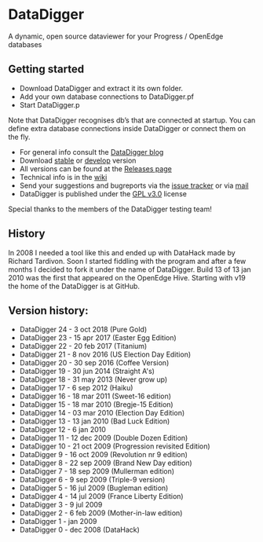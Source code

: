 # DataDigger

A dynamic, open source dataviewer for your Progress / OpenEdge databases

## Getting started

- Download DataDigger and extract it its own folder. 
- Add your own database connections to DataDigger.pf 
- Start DataDigger.p 

Note that DataDigger recognises db’s that are connected at startup.
You can define extra database connections inside DataDigger or connect them on the fly.

- For general info consult the [DataDigger blog](<https://datadigger.wordpress.com>)
- Download [stable](<https://github.com/patrickTingen/DataDigger/archive/master.zip>) or [develop](<https://github.com/patrickTingen/DataDigger/archive/develop.zip>) version
- All versions can be found at the [Releases page](<https://github.com/patrickTingen/DataDigger/releases/latest>)
- Technical info is in the [wiki](<https://github.com/patrickTingen/DataDigger/wiki>)
- Send your suggestions and bugreports via the [issue tracker](<https://github.com/patrickTingen/DataDigger/issues>) or via [mail](mailto:patrick@tingen.net)
- DataDigger is published under the [GPL v3.0](<https://github.com/patrickTingen/DataDigger/blob/master/LICENSE>) license

Special thanks to the members of the DataDigger testing team!

## History

In 2008 I needed a tool like this and ended up with DataHack made by Richard Tardivon. Soon I  started fiddling with the program and after a few months I decided to fork it under the name of DataDigger. Build 13 of 13 jan 2010 was the first that appeared on the OpenEdge Hive. Starting with v19 the home of the DataDigger is at GitHub.

## Version history:

- DataDigger 24 -  3 oct 2018 (Pure Gold)
- DataDigger 23 - 15 apr 2017 (Easter Egg Edition)
- DataDigger 22 - 20 feb 2017 (Titanium)
- DataDigger 21 -  8 nov 2016 (US Election Day Edition)
- DataDigger 20 - 30 sep 2016 (Coffee Version)
- DataDigger 19 - 30 jun 2014 (Straight A's)
- DataDigger 18 - 31 may 2013 (Never grow up)
- DataDigger 17 -  6 sep 2012 (Haiku)
- DataDigger 16 - 18 mar 2011 (Sweet-16 edition)
- DataDigger 15 - 18 mar 2010 (Bregje-15 Edition)
- DataDigger 14 - 03 mar 2010 (Election Day Edition)
- DataDigger 13 - 13 jan 2010 (Bad Luck Edition)
- DataDigger 12 -  6 jan 2010
- DataDigger 11 - 12 dec 2009 (Double Dozen Edition)
- DataDigger 10 - 21 oct 2009 (Progression revisited Edition)
- DataDigger  9 - 16 oct 2009 (Revolution nr 9 edition)
- DataDigger  8 - 22 sep 2009 (Brand New Day edition)
- DataDigger  7 - 18 sep 2009 (Mullerman edition)
- DataDigger  6 -  9 sep 2009 (Triple-9 version)
- DataDigger  5 - 16 jul 2009 (Bugleman edition)
- DataDigger  4 - 14 jul 2009 (France Liberty Edition)
- DataDigger  3 -  9 jul 2009
- DataDigger  2 -  6 feb 2009 (Mother-in-law edition)
- DataDigger  1 -    jan 2009
- DataDigger  0 -    dec 2008 (DataHack)